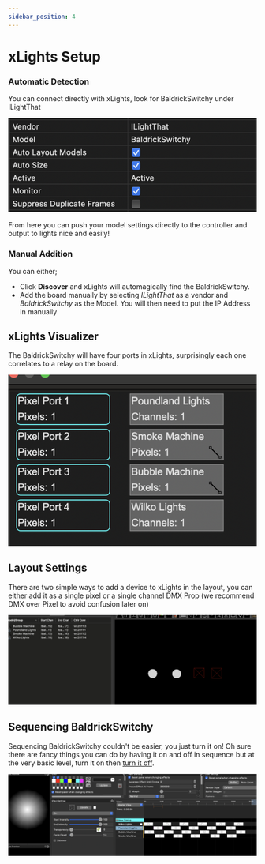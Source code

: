 ```yaml
---
sidebar_position: 4
---
```


# xLights Setup

### Automatic Detection
You can connect directly with xLights, look for BaldrickSwitchy under ILightThat

![xLights Download and Push](../img/xlights-settings.png)

From here you can push your model settings directly to the controller and output to lights nice and easily! 

### Manual Addition

You can either;
* Click **Discover** and xLights will automagically find the BaldrickSwitchy.
* Add the board manually by selecting *ILightThat* as a vendor and *BaldrickSwitchy* as the Model. You will then need to put the IP Address in manually


## xLights Visualizer

The BaldrickSwitchy will have four ports in xLights, surprisingly each one correlates to a relay on the board.

![xLights Visualizer](../img/xlights-visualiser.png)

## Layout Settings

There are two simple ways to add a device to xLights in the layout, you can either add it as a single pixel or a single channel DMX Prop (we recommend DMX over Pixel to avoid confusion later on)

![xLights Layout](../img/xlights-layout.png)

## Sequencing BaldrickSwitchy

Sequencing BaldrickSwitchy couldn't be easier, you just turn it on! Oh sure there are fancy things you can do by having it on and off in sequence but at the very basic level, turn it on then [turn it off](https://www.youtube.com/watch?v=5KSBEChzpMM).

![xLights Sequencing](../img/xlights-sequencing.png)






